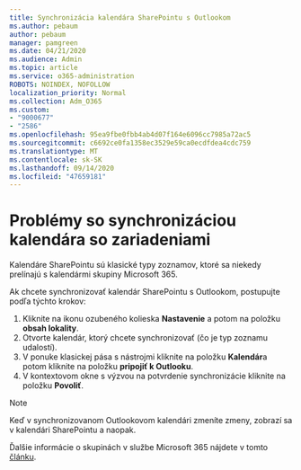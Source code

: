 ```yaml
---
title: Synchronizácia kalendára SharePointu s Outlookom
ms.author: pebaum
author: pebaum
manager: pamgreen
ms.date: 04/21/2020
ms.audience: Admin
ms.topic: article
ms.service: o365-administration
ROBOTS: NOINDEX, NOFOLLOW
localization_priority: Normal
ms.collection: Adm_O365
ms.custom:
- "9000677"
- "2586"
ms.openlocfilehash: 95ea9fbe0fbb4ab4d07f164e6096cc7985a72ac5
ms.sourcegitcommit: c6692ce0fa1358ec3529e59ca0ecdfdea4cdc759
ms.translationtype: MT
ms.contentlocale: sk-SK
ms.lasthandoff: 09/14/2020
ms.locfileid: "47659181"
---
```

# <a name="issues-synchronizing-your-calendar-to-devices"></a>Problémy so synchronizáciou kalendára so zariadeniami

Kalendáre SharePointu sú klasické typy zoznamov, ktoré sa niekedy prelínajú s kalendármi skupiny Microsoft 365.

Ak chcete synchronizovať kalendár SharePointu s Outlookom, postupujte podľa týchto krokov:

1. Kliknite na ikonu ozubeného kolieska **Nastavenie** a potom na položku **obsah lokality**.
2. Otvorte kalendár, ktorý chcete synchronizovať (čo je typ zoznamu udalostí).
3. V ponuke klasickej pása s nástrojmi kliknite na položku **Kalendár**a potom kliknite na položku **pripojiť k Outlooku**.
4. V kontextovom okne s výzvou na potvrdenie synchronizácie kliknite na položku **Povoliť**.

>[!Note]
> Keď v synchronizovanom Outlookovom kalendári zmeníte zmeny, zobrazí sa v kalendári SharePointu a naopak.

Ďalšie informácie o skupinách v službe Microsoft 365 nájdete v tomto [článku](https://support.office.com/article/Learn-about-Office-365-groups-b565caa1-5c40-40ef-9915-60fdb2d97fa2).
